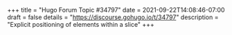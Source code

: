 +++
title = "Hugo Forum Topic #34797"
date = 2021-09-22T14:08:46-07:00
draft = false
details = "https://discourse.gohugo.io/t/34797"
description = "Explicit positioning of elements within a slice"
+++
